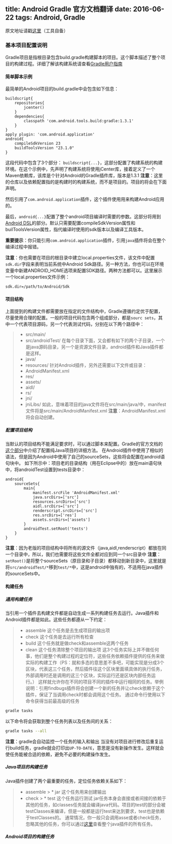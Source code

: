 ﻿title: Android Gradle 官方文档翻译
date: 2016-06-22
tags: Android, Gradle
---
原文地址请戳[这里](http://tools.android.com/tech-docs/new-build-system/user-guide#TOC-Introduction)（工具自备）

### 基本项目配置说明
Gradle项目是指根目录包含build.gradle构建脚本的项目。这个脚本描述了整个项目的构建过程。详细了解该构建系统请查看[Gradle用户指南](https://docs.gradle.org/current/userguide/userguide_single.html)

#### 简单脚本示例
最简单的Android项目的build.gradle中会包含如下信息：
```grooy
buildscript{
	repositories{
		jcenter()
	}
	dependencies{
		classpath 'com.android.tools.build:gradle:1.3.1'
	}
}
apply plugin: 'com.android.application'
android{
	compileSdkVersion 23
	buildToolsVersion "23.1.0"
}
```
这段代码中包含了3个部分：
`buildscript{...}`，这部分配置了构建系统的构建环境。在这个示例中，先声明了构建系统将使用jCenter库，接着定义了一个Maven依赖库，该库是个针对Android的Gradle插件库，版本是1.3.1
**注意**：这里的仓库以及依赖配置指的是构建时的构建系统，而不是项目的。项目的将会在下面声明。

然后引用了`com.android.application`插件，这个插件使用用来构建Android应用的。

最后，`android{...}`配置了整个android项目编译时需要的参数。这部分将用到[Android DSL](http://google.github.io/android-gradle-dsl/current/)的部分。默认只需要配置compileSdkVersion属性和builToolsVersion属性，指代编译时使用的sdk版本以及编译工具版本。

**重要提示**：你只能引用`com.android.application`插件，引用`java`插件将会在整个编译过程中报错。

**注意**：你也需要在项目的根目录中建立local.properties文件，该文件中配置`sdk.dir`字段来表明当前系统中Android Sdk路径。另一种方法，你也可以在环境变量中新建ANDROID_HOME选项来配置SDK路径。两种方法都可以。这里展示一个local.properties文件示例：
```bash
sdk.dir=/path/to/Android/Sdk
```

#### 项目结构
上面提到的构建文件都需要放在指定的文件结构中，Gradle遵循约定优于配置，尽量使用合理的配置。一般的项目代码包含两个组成部分，都是`sourc sets`，其中一个代表项目源码，另一个代表测试代码，分别在以下两个路径中：
> * src/main/
> * src/androidTest/
在每个目录下面，又会都有如下的两个子目录，一个是java源码目录，另一个是资源文件目录，android插件和Java插件都是这样。
> * java/
> * resources/
针对Android插件，另外还需要以下文件或目录：
> * AndroidManifest.xml
> * res/
> * assets/
> * aidl/
> * rs/
> * jni/
> * jniLibs/
如此，意味着项目的java文件将在src/main/java/中，manifest文件将是src/main/AndroidManifest.xml
**注意**：AndroidManifest.xml将会自动创建。

##### 配置项目结构
当默认的项目结构不能满足要求时，可以通过脚本来配置。Gradle的官方文档的[这个部分](https://docs.gradle.org/current/userguide/java_plugin.html#N12394)中介绍了配置纯Java项目的详细方法。
在Android插件中使用了相似的语法，但是因为Android中使用了自己的sourceSets，这些将会配置在android语句块中。
如下所示中：项目老的目录结构（用在Eclipse中的）放在main语句块中，将androidTest设置到tests目录中：
```grooy
android{
	sourceSets{
		main{
			manifest.srcFile 'AndroidManifest.xml'
			java.srcDirs=['src']
			resources.srcDirs=['src']
			aidl.srcDirs=['src']
			renderscript.srcDirs=['src']
			res.srcDirs=['res']
			assets.srcDirs=['assets']
		}
		androidTest.setRoot('tests')
	}
}
```
**注意**：因为老版的项目结构中将所有的源文件（java,aidl,renderscript）都放在同一个目录中，所以，我们也需要将这些文件全都对应到同一个src目录中
**注意**：`setRoot()`是将整个sourceSets（原目录和子目录）都移动到新目录中，这里就是将`src/androidTest/*`移到`test/*`中，这是android中独有的，不适用在java插件的sourceSets中。

#### 构建任务
##### 通用构建任务
当引用一个插件去构建文件都是自动生成一系列构建任务去运行。Java插件和Android插件都是如此。这些任务都遵从一下约定：
> * assemble
	这个任务是去生成项目的输出项
> * check
	这个任务是去运行所有检查
> * build
	这个任务就是做check和assemble这两个任务
> * clean
	这个任务清除整个项目的输出项
这3个任务实际上并不做任何事，他们是整个构建过程的定位符，这些任务依赖插件提供的任务来做实际的构建工作（PS：就和多态的意思差不多吧，可能实现是分成3个区块，代表这三个任务，然后插件往这个区块里面填具体的执行任务，外部调用时还是调用的这三个区块，实际运行还是区块内部任务运行。）
这样就允许你在不同的项目不同的插件中运行相同的任务。举例说明：引用findbugs插件将会创建一个新的任务并让check依赖于这个插件，保证了当调用check时都会调用这个任务。
通过命令行使用以下命令获得当前最高级的任务
```bash
gradle tasks
```
以下命令将会获取到整个任务列表以及任务间的关系：
```bash
gradle tasks --all
```
**注意**：gradle会自动监控一个任务的输入和输出
当没有对项目进行修改后重复运行build任务，gradle就会打印出`UP-TO-DATE`，意思是没有新操作发生。这样就会使任务能被合适的依赖，避免不必要的构建操作发生。

##### Java项目的构建任务
Java插件创建了两个最重要的任务，定位任务依赖关系如下：
> * assemble
	> * jar 这个任务用来创建输出
> * check
	> * test 这个任务运行测试
jar任务本身会直接或者间接的依赖于其他的任务，如classes任务就会编译java代码。项目的test的部分会被testClasses来编译，但是一般都是运行test来达到要求，test也是依赖于testClasses的。
通常情况，你一般只会调用asse或者check任务，忽略其他的任务，你可以通过[这里](https://docs.gradle.org/current/userguide/java_plugin.html)查看整个java插件的所有任务。

##### Android项目的构建任务


